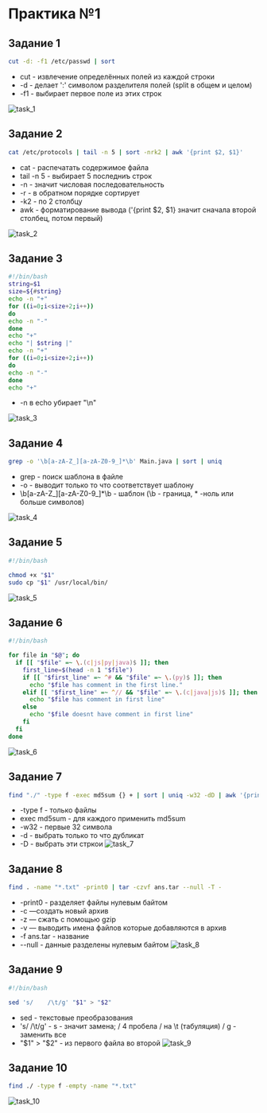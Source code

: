 # Практика №1

## Задание 1
```bash
cut -d: -f1 /etc/passwd | sort
```
- cut - извлечение определённых полей из каждой строки
- -d - делает ':' символом разделителя полей (split в общем и целом)
- -f1 - выбирает первое поле из этих строк

![task_1](https://github.com/MaoSada0/configuration-management-RTU/blob/main/screenshot/1/task_1.png)


## Задание 2
```bash
cat /etc/protocols | tail -n 5 | sort -nrk2 | awk '{print $2, $1}'
```
- cat - распечатать содержимое файла
- tail -n 5 - выбирает 5 последниъ строк
- -n - значит числовая последовательность
- -r - в обратном порядке сортирует
- -k2 - по 2 столбцу
- awk - форматирование вывода ('{print $2, $1} значит сначала второй столбец, потом первый)


![task_2](https://github.com/MaoSada0/configuration-management-RTU/blob/main/screenshot/1/task_2.png)

## Задание 3
```bash
#!/bin/bash
string=$1
size=${#string}
echo -n "+"
for ((i=0;i<size+2;i++))
do
echo -n "-"
done
echo "+"
echo "| $string |"
echo -n "+"
for ((i=0;i<size+2;i++))
do
echo -n "-"
done
echo "+"
```
- -n в echo убирает "\n" 

![task_3](https://github.com/MaoSada0/configuration-management-RTU/blob/main/screenshot/1/task3.png)


## Задание 4
```bash
grep -o '\b[a-zA-Z_][a-zA-Z0-9_]*\b' Main.java | sort | uniq
```
- grep - поиск шаблона в файле
- -o - выводит только то что соответствует шаблону
- \b[a-zA-Z_][a-zA-Z0-9_]*\b - шаблон (\b - граница, * -ноль или больше символов)

![task_4](https://github.com/MaoSada0/configuration-management-RTU/blob/main/screenshot/1/task_4.png)



## Задание 5
```bash
#!/bin/bash

chmod +x "$1"
sudo cp "$1" /usr/local/bin/
```

![task_5](https://github.com/MaoSada0/configuration-management-RTU/blob/main/screenshot/1/task_5.png)

## Задание 6
```bash
#!/bin/bash

for file in "$@"; do
  if [[ "$file" =~ \.(c|js|py|java)$ ]]; then
    first_line=$(head -n 1 "$file")
    if [[ "$first_line" =~ ^# && "$file" =~ \.(py)$ ]]; then
      echo "$file has comment in the first line."
    elif [[ "$first_line" =~ ^// && "$file" =~ \.(c|java|js)$ ]]; then
      echo "$file has comment in first line"
    else
      echo "$file doesnt have comment in first line"
    fi
  fi
done
```

![task_6](https://github.com/MaoSada0/configuration-management-RTU/blob/main/screenshot/1/task_6.png)


## Задание 7
```bash
find "./" -type f -exec md5sum {} + | sort | uniq -w32 -dD | awk '{print $2}'  
```
- -type f - только файлы
- exec md5sum - для каждого применить md5sum
- -w32 - первые 32 символа
- -d - выбрать только то что дубликат
- -D - выбрать эти стркои
![task_7](https://github.com/MaoSada0/configuration-management-RTU/blob/main/screenshot/1/task_7.png)

## Задание 8
```bash
find . -name "*.txt" -print0 | tar -czvf ans.tar --null -T -
```
- -print0 - разделяет файлы нулевым байтом
- -c —создать новый архив
- -z — сжать с помощью gzip
- -v — выводить имена файлов которые добавляются в архив
- -f ans.tar - название
- --null - данные разделены нулевым байтом 
![task_8](https://github.com/MaoSada0/configuration-management-RTU/blob/main/screenshot/1/task_8.png)

## Задание 9
```bash
#!/bin/bash

sed 's/    /\t/g' "$1" > "$2"
```
- sed - текстовые преобразования
- 's/ /\t/g' - s - значит замена; / 4 пробела / на \t (табуляция) / g - заменить все
- "$1" > "$2" - из первого файла во второй 
![task_9](https://github.com/MaoSada0/configuration-management-RTU/blob/main/screenshot/1/task_9.png)

## Задание 10
```bash
find ./ -type f -empty -name "*.txt"
```

![task_10](https://github.com/MaoSada0/configuration-management-RTU/blob/main/screenshot/1/task_10.png)
